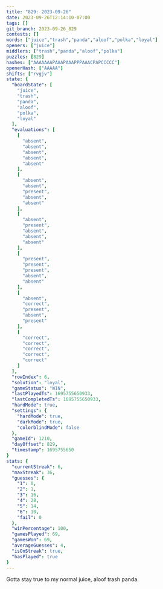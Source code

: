 ```yaml
---
title: "829: 2023-09-26"
date: 2023-09-26T12:14:10-07:00
tags: []
git_branch: 2023-09-26_829
contests: []
words: ["juice","trash","panda","aloof","polka","loyal"]
openers: ["juice"]
middlers: ["trash","panda","aloof","polka"]
puzzles: [829]
hashes: ["AAAAAAAPAAAPAAAPPPAAACPAPCCCCC"]
openerHash: ["AAAAA"]
shifts: ["rvgjv"]
state: {
  "boardState": [
    "juice",
    "trash",
    "panda",
    "aloof",
    "polka",
    "loyal"
  ],
  "evaluations": [
    [
      "absent",
      "absent",
      "absent",
      "absent",
      "absent"
    ],
    [
      "absent",
      "absent",
      "present",
      "absent",
      "absent"
    ],
    [
      "absent",
      "present",
      "absent",
      "absent",
      "absent"
    ],
    [
      "present",
      "present",
      "present",
      "absent",
      "absent"
    ],
    [
      "absent",
      "correct",
      "present",
      "absent",
      "present"
    ],
    [
      "correct",
      "correct",
      "correct",
      "correct",
      "correct"
    ]
  ],
  "rowIndex": 6,
  "solution": "loyal",
  "gameStatus": "WIN",
  "lastPlayedTs": 1695755650933,
  "lastCompletedTs": 1695755650933,
  "hardMode": true,
  "settings": {
    "hardMode": true,
    "darkMode": true,
    "colorblindMode": false
  },
  "gameId": 1210,
  "dayOffset": 829,
  "timestamp": 1695755650
}
stats: {
  "currentStreak": 6,
  "maxStreak": 36,
  "guesses": {
    "1": 0,
    "2": 1,
    "3": 16,
    "4": 28,
    "5": 14,
    "6": 10,
    "fail": 0
  },
  "winPercentage": 100,
  "gamesPlayed": 69,
  "gamesWon": 69,
  "averageGuesses": 4,
  "isOnStreak": true,
  "hasPlayed": true
}
---
```

<!-- more -->
Gotta stay true to my normal juice, aloof trash panda. 

